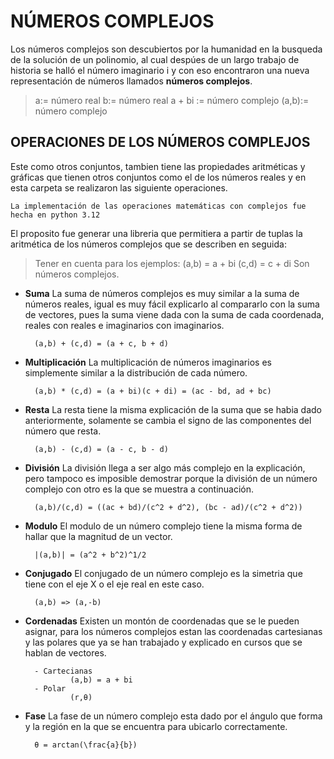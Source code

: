 # NÚMEROS COMPLEJOS

Los números complejos son descubiertos por la humanidad en la busqueda de la solución de un polinomio, al cual despúes de un largo trabajo de historia se halló el número imaginario i y con eso encontraron una nueva representación de números llamados **números complejos**.

> a:= número real
> b:= número real
> a + bi := número complejo
> (a,b):= número complejo 

## OPERACIONES DE LOS NÚMEROS COMPLEJOS

Este como otros conjuntos, tambien tiene las propiedades aritméticas y gráficas que tienen otros conjuntos como el de los números reales y en esta carpeta se realizaron las siguiente operaciones.

```
La implementación de las operaciones matemáticas con complejos fue hecha en python 3.12
```

El proposito fue generar una libreria que permitiera a partir de tuplas la aritmética de los números complejos que se describen en seguida:

> Tener en cuenta para los ejemplos:
> (a,b) = a + bi 
> (c,d) = c + di
> Son números complejos.

- **Suma**
La suma de números complejos es muy similar a la suma de números reales, igual es muy fácil explicarlo al compararlo con la suma de vectores, pues la suma viene dada con la suma de cada coordenada, reales con reales e imaginarios con imaginarios.

        (a,b) + (c,d) = (a + c, b + d)
- **Multiplicación**
La multiplicación de números imaginarios es simplemente similar a la distribución de cada número.

        (a,b) * (c,d) = (a + bi)(c + di) = (ac - bd, ad + bc)
- **Resta**
La resta tiene la misma explicación de la suma que se habia dado anteriormente, solamente se cambia el signo de las componentes del número que resta.

        (a,b) - (c,d) = (a - c, b - d)
- **División**
La división llega a ser algo más complejo en la explicación, pero tampoco es imposible demostrar porque la división de un número complejo con otro es la que se muestra a continuación.

        (a,b)/(c,d) = ((ac + bd)/(c^2 + d^2), (bc - ad)/(c^2 + d^2))
- **Modulo**
El modulo de un número complejo tiene la misma forma de hallar que la magnitud de un vector.

        |(a,b)| = (a^2 + b^2)^1/2
- **Conjugado**
El conjugado de un número complejo es la simetria que tiene con el eje X o el eje real en este caso.

        (a,b) => (a,-b)
- **Cordenadas**
Existen un montón de coordenadas que se le pueden asignar, para los números complejos estan las coordenadas cartesianas y las polares que ya se han trabajado y explicado en cursos que se hablan de vectores.

        - Cartecianas
                (a,b) = a + bi
        - Polar
                (r,θ) 
- **Fase**
La fase de un número complejo esta dado por el ángulo que forma y la región en la que se encuentra para ubicarlo correctamente. 

        θ = arctan(\frac{a}{b})


